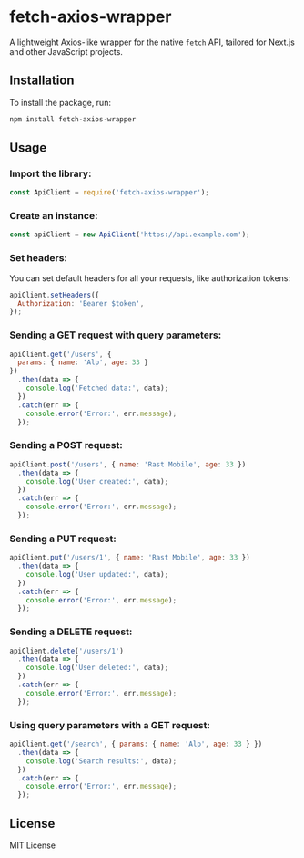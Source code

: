 
# fetch-axios-wrapper

A lightweight Axios-like wrapper for the native `fetch` API, tailored for Next.js and other JavaScript projects.

## Installation

To install the package, run:

```bash
npm install fetch-axios-wrapper
```

## Usage

### Import the library:

```javascript
const ApiClient = require('fetch-axios-wrapper');
```

### Create an instance:

```javascript
const apiClient = new ApiClient('https://api.example.com');
```

### Set headers:

You can set default headers for all your requests, like authorization tokens:

```javascript
apiClient.setHeaders({
  Authorization: 'Bearer $token',
});
```

### Sending a GET request with query parameters:

```javascript
apiClient.get('/users', {
  params: { name: 'Alp', age: 33 }
})
  .then(data => {
    console.log('Fetched data:', data);
  })
  .catch(err => {
    console.error('Error:', err.message);
  });
```

### Sending a POST request:

```javascript
apiClient.post('/users', { name: 'Rast Mobile', age: 33 })
  .then(data => {
    console.log('User created:', data);
  })
  .catch(err => {
    console.error('Error:', err.message);
  });
```

### Sending a PUT request:

```javascript
apiClient.put('/users/1', { name: 'Rast Mobile', age: 33 })
  .then(data => {
    console.log('User updated:', data);
  })
  .catch(err => {
    console.error('Error:', err.message);
  });
```

### Sending a DELETE request:

```javascript
apiClient.delete('/users/1')
  .then(data => {
    console.log('User deleted:', data);
  })
  .catch(err => {
    console.error('Error:', err.message);
  });
```

### Using query parameters with a GET request:

```javascript
apiClient.get('/search', { params: { name: 'Alp', age: 33 } })
  .then(data => {
    console.log('Search results:', data);
  })
  .catch(err => {
    console.error('Error:', err.message);
  });
```

## License

MIT License
